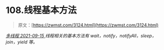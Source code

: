 <!--yml
category: 未分类
date: 0001-01-01 00:00:00
-->

# 108.线程基本方法

> 原文：[https://zwmst.com/3124.html](https://zwmst.com/3124.html)

   [ *多线程* ](https://zwmst.com/%e5%a4%9a%e7%ba%bf%e7%a8%8b)*[ <time datetime="2021-09-16T00:25:19+08:00"> 2021-09-15 </time> ](https://zwmst.com/3124.html)  线程相关的基本方法有 wait，notify，notifyAll，sleep，join，yield 等。*
